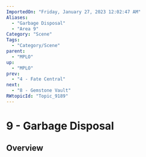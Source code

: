 ```yaml
---
ImportedOn: "Friday, January 27, 2023 12:02:47 AM"
Aliases:
  - "Garbage Disposal"
  - "Area 9"
Category: "Scene"
Tags:
  - "Category/Scene"
parent:
  - "MPLO"
up:
  - "MPLO"
prev:
  - "4 - Fate Central"
next:
  - "8 - Gemstone Vault"
RWtopicId: "Topic_9189"
---
```

# 9 - Garbage Disposal
## Overview
